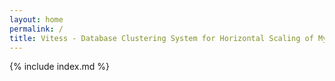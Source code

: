 ```yaml
---
layout: home
permalink: /
title: Vitess - Database Clustering System for Horizontal Scaling of MySQL
---
```


{% include index.md %}
